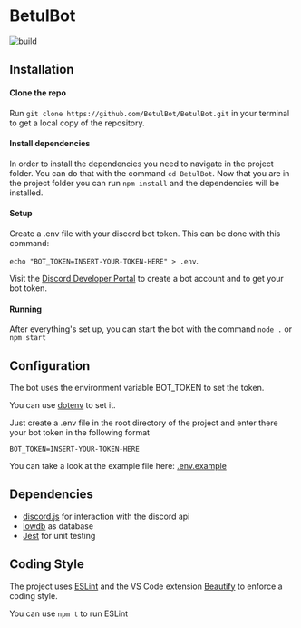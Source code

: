# BetulBot

![build](https://travis-ci.com/BetulBot/BetulBot.svg?branch=master "Build")

## Installation

#### Clone the repo
Run `git clone https://github.com/BetulBot/BetulBot.git` in your terminal to get a local copy of the repository.

#### Install dependencies
In order to install the dependencies you need to navigate in the project folder.
You can do that with the command `cd BetulBot`. Now that you are in the project folder you can run `npm install` and the dependencies will be installed.

#### Setup
Create a .env file with your discord bot token. This can be done with this command: 

`echo "BOT_TOKEN=INSERT-YOUR-TOKEN-HERE" > .env`. 

Visit the [Discord Developer Portal](https://discordapp.com/developers/applications/) to create a bot account and to get your bot token.

#### Running
After everything's set up, you can start the bot with the command `node .` or `npm start`

## Configuration

The bot uses the environment variable BOT_TOKEN to set the token.

You can use [dotenv](https://github.com/motdotla/dotenv) to set it.

Just create a .env file in the root directory of the project and enter there your bot token in the following format
```
BOT_TOKEN=INSERT-YOUR-TOKEN-HERE
```
You can take a look at the example file here: [.env.example](https://github.com/BetulBot/BetulBot/blob/readme-update/.env.example)

## Dependencies

- [discord.js](https://github.com/discordjs/discord.js/) for interaction with the discord api
- [lowdb](https://github.com/typicode/lowdb) as database
- [Jest](https://github.com/facebook/jest) for unit testing

## Coding Style
The project uses [ESLint](https://github.com/eslint/eslint) and the VS Code extension [Beautify](https://marketplace.visualstudio.com/items?itemName=HookyQR.beautify) to enforce a coding style.

You can use `npm t` to run ESLint
